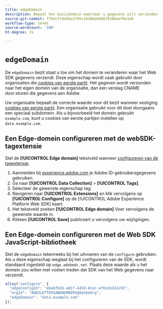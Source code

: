 ```yaml
---
title: edgeDomain
description: Bepaal het basisdomein waarnaar u gegevens wilt verzenden.
source-git-commit: f75dcfc945be2f45c1638bdd4d670288aef6e1e6
workflow-type: tm+mt
source-wordcount: '200'
ht-degree: 1%

---
```


# `edgeDomain`

De `edgeDomain` bezit staat u toe om het domein te veranderen waar het Web SDK gegevens verzendt. Deze eigenschap wordt vaak gebruikt door organisaties die [cookies van eerste partij](https://experienceleague.adobe.com/docs/core-services/interface/administration/ec-cookies/cookies-first-party.html). Het gegeven wordt verzonden naar het eigen domein van de organisatie, dan een verslag CNAME door:sturen die gegevens aan Adobe.

Uw organisatie bepaalt de correcte waarde voor dit bezit wanneer vestiging [cookies van eerste partij](https://experienceleague.adobe.com/docs/core-services/interface/administration/ec-cookies/cookies-first-party.html). Een organisatie gebruikt voor dit doel doorgaans een speciaal subdomein. Als u bijvoorbeeld het domein gebruikt `example.com`, kunt u cookies van eerste partijen instellen op `data.example.com`.

## Een Edge-domein configureren met de webSDK-tagextensie

Stel de **[!UICONTROL Edge domain]** tekstveld wanneer [configureren van de tagextensie](/help/tags/extensions/client/web-sdk/web-sdk-extension-configuration.md).

1. Aanmelden bij [experience.adobe.com](https://experience.adobe.com) je Adobe ID-gebruikersgegevens gebruiken.
1. Ga naar **[!UICONTROL Data Collection]** > **[!UICONTROL Tags]**.
1. Selecteer de gewenste eigenschap tag.
1. Navigeren naar **[!UICONTROL Extensions]** en klik vervolgens op **[!UICONTROL Configure]** op de [!UICONTROL Adobe Experience Platform Web SDK] kaart.
1. Het tekstveld zoeken **[!UICONTROL Edge domain]** Voer vervolgens de gewenste waarde in.
1. Klikken **[!UICONTROL Save]** publiceert u vervolgens uw wijzigingen.

## Een Edge-domein configureren met de Web SDK JavaScript-bibliotheek

Stel de `edgeDomain` tekenreeks bij het uitvoeren van de `configure` gebruiken. Als u deze eigenschap weglaat bij het configureren van de SDK, wordt standaard ingesteld op `edge.adobedc.net`. Plaats deze waarde als u het domein zou willen met voeten treden dat SDK van het Web gegevens naar verzendt.

```js
alloy("configure", {
  "edgeConfigId": "ebebf826-a01f-4458-8cec-ef61de241c93",
  "orgId": "ADB3LETTERSANDNUMBERS@AdobeOrg",
  "edgeDomain": "data.example.com"
});
```
